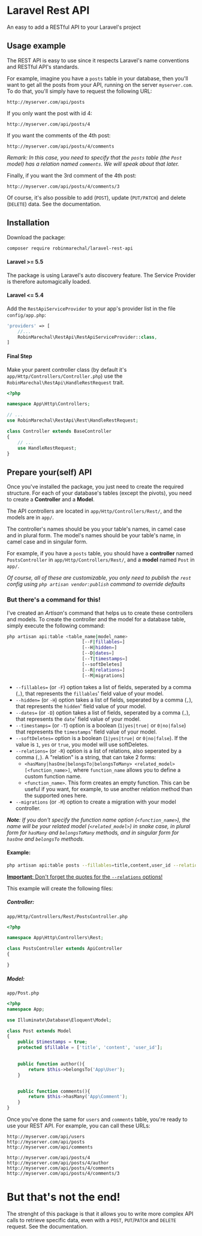 

# Laravel Rest API

An easy to add a RESTful API to your Laravel's project

## Usage example
The REST API is easy to use since it respects Laravel's name  conventions and RESTful API's standards.

 For example, imagine you have a `posts` table in your database, then you'll want to get all the posts from your API, running on the server `myserver.com`. To do that, you'll simply have to request the following URL:
 ```http
 http://myserver.com/api/posts
```

If you only want the post with id 4:
```http
http://myserver.com/api/posts/4
```

If you want the comments of the 4th post:

```http
http://myserver.com/api/posts/4/comments
```

_Remark: In this case, you need to specify that the `posts` table (the `Post` model) has a relation named `comments`. We will speak about that later._

Finally, if you want the 3rd comment of the 4th post:

```http
http://myserver.com/api/posts/4/comments/3
```

Of course, it's also possible to add (`POST`), update (`PUT/PATCH`) and delete (`DELETE`) data. See the documentation.

## Installation
Download the package:
```bash
composer require robinmarechal/laravel-rest-api
```
#### Laravel >= 5.5
The package is using Laravel's auto discovery feature. The Service Provider is therefore automagically loaded.

#### Laravel <= 5.4
Add the `RestApiServiceProvider` to your app's provider list in the file `config/app.php`:

```php
'providers' => [
    //...
    RobinMarechal\RestApi\RestApiServiceProvider::class,
]
```

#### Final Step
Make your parent controller class (by default it's `app/Http/Controllers/Controller.php`) use the `RobinMarechal\RestApi\HandleRestRequest` trait.

```php
<?php

namespace App\Http\Controllers;

// ...
use RobinMarechal\RestApi\Rest\HandleRestRequest;

class Controller extends BaseController
{
	// ...
    use HandleRestRequest;
}
```

##  Prepare your(self) API
Once you've installed the package, you just need to create the required structure.
For each of your database's tables (except the pivots), you need to create a **Controller** and a **Model**.

The API controllers are located in `app/Http/Controllers/Rest/`, and the models are in `app/`.

The controller's names should be you your table's names, in camel case and in plural form.
The model's names should be your table's name, in camel case and in singular form.

For example, if you have a `posts` table, you should have a **controller** named `PostsController` in `app/Http/Controllers/Rest/`, and a **model** named `Post` in `app/`.

_Of course, all of these are customizable, you only need to publish the `rest` config using `php artisan vendor:publish` command to override defaults_

### But there's a command for this!

I've created an _Artisan_'s command that helps us to create these controllers and models.
To create the controller and the model for a database table, simply execute the following command:
```bash
php artisan api:table <table_name|model_name> 
                            [--F|fillables=]
                            [--H|hidden=]
                            [--D|dates=]
                            [--T|timestamps=] 
                            [--softDeletes] 
                            [--R|relations=]
                            [--M|migrations]
``` 

- `--fillables=` (or `-F`) option takes a list of fields, seperated by a comma (`,`), that represents the `fillables`' field value of your model.
- `--hidden=` (or `-H`) option takes a list of fields, seperated by a comma (`,`), that represents the `hidden`' field value of your model.
- `--dates=` (or `-D`) option takes a list of fields, seperated by a comma (`,`), that represents the `date`' field value of your model.
- `--timestamps=` (or `-T`) option is a boolean (`1|yes|true|` or `0|no|false`) that represents the `timestamps`' field value of your model.
- `--softDeletes=` option is a boolean (`1|yes|true|` or `0|no|false`). If the value is `1`, `yes` or `true`, you model will use softDeletes.
- `--relations=` (or `-R`) option is a list of relations, also seperated by a comma (`,`).
A "relation" is a string, that can take 2 forms:
    - `<hasMany|hasOne|belongsTo|belongsToMany> <related_model> [<function_name>]`, where `function_name` allows you to define a custom function name.
    - `<function_name>`. This form creates an empty function. This can be useful if you want, for example, to use another relation method than the supported ones here.
- `--migrations` (or `-M`) option to create a migration with your model controller.

_**Note**:  If you don't specify the function name option (`<function_name>`), the name will be your related model (`<related_model>`) in snake case, in plural form for `hasMany` and `belongsToMany` methods, and in singular form for `hasOne` and `belongsTo` methods._

#### Example:

```bash
php artisan api:table posts --fillables=title,content,user_id --relations="belongsTo User author, hasMany Comment"
```
<u>**Important**: Don't forget the quotes for the `--relations` options!</u>

This example will create the following files:

##### Controller:
`app/Http/Controllers/Rest/PostsController.php`
```php
<?php

namespace App\Http\Controllers\Rest;

class PostsController extends ApiController
{

}
```
##### Model:
`app/Post.php`

```php
<?php
namespace App;

use Illuminate\Database\Eloquent\Model;

class Post extends Model
{
    public $timestamps = true;
    protected $fillable = ['title', 'content', 'user_id'];

    
    public function author(){
        return $this->belongsTo('App\User');
    }


    public function comments(){
        return $this->hasMany('App\Comment');
    }
}
```

Once you've done the same for `users` and `comments` table, you're ready to use your REST API. For example, you can call these URLs:

```http
http://myserver.com/api/users
http://myserver.com/api/posts
http://myserver.com/api/comments

http://myserver.com/api/posts/4
http://myserver.com/api/posts/4/author
http://myserver.com/api/posts/4/comments
http://myserver.com/api/posts/4/comments/3
```

# But that's not the end!

The strenght of this package is that it allows you to write more complex API calls to retrieve specific data, even with a `POST`, `PUT`/`PATCH` and `DELETE` request. See the documentation.
